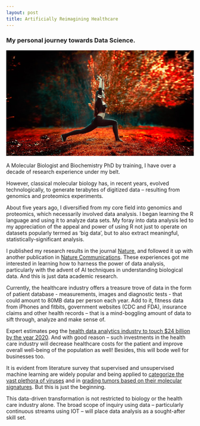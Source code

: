 ```yaml
---
layout: post
title: Artificially Reimagining Healthcare
---
```

### My personal journey towards Data Science.

![Image](/images/blog2/pexels-photo-267968.jpeg)

A Molecular Biologist and Biochemistry PhD by training, I have over a decade of research experience under my belt.

However, classical molecular biology has, in recent years, evolved technologically, to generate terabytes of digitized data – resulting from genomics and proteomics experiments.

About five years ago, I diversified from my core field into genomics and proteomics, which necessarily involved data analysis. I began learning the R language and using it to analyze data sets. My foray into data analysis led to my appreciation of the appeal and power of using R not just to operate on datasets popularly termed as ‘big data’, but to also extract meaningful, statistically-significant analysis.

I published my research results in the journal [Nature](https://www.nature.com/articles/nature11326), and followed it up with another publication in [Nature Communications](https://www.nature.com/articles/ncomms13610). These experiences got me interested in learning how to harness the power of data analysis, particularly with the advent of AI techniques in understanding biological data.  And this is just data academic research.

Currently, the healthcare industry offers a treasure trove of data in the form of patient database - measurements, images and diagnostic tests - that could amount to 80MB data per person each year. Add to it, fitness data from iPhones and fitbits, government websites (CDC and FDA), insurance claims and other health records – that is a mind-boggling amount of data to sift through, analyze and make sense of.

Expert estimates peg the [health data analytics industry to touch $24 billion by the year 2020](http://fortune.com/2018/03/19/big-data-digital-health-tech/). And with good reason – such investments in the health care industry will decrease healthcare costs for the patient and improve overall well-being of the population as well! Besides, this will bode well for businesses too.

It is evident from literature survey that supervised and unsupervised machine learning are widely popular and being applied to [categorize the vast plethora of viruses](https://www.nature.com/articles/d41586-018-03358-3/) and in [grading tumors based on their molecular signatures](https://www.sciencedaily.com/releases/2018/09/180917111642.htm). But this is just the beginning.

This data-driven transformation is not restricted to biology or the health care industry alone. The broad scope of inquiry using data – particularly continuous streams using IOT – will place data analysis as a sought-after skill set.
